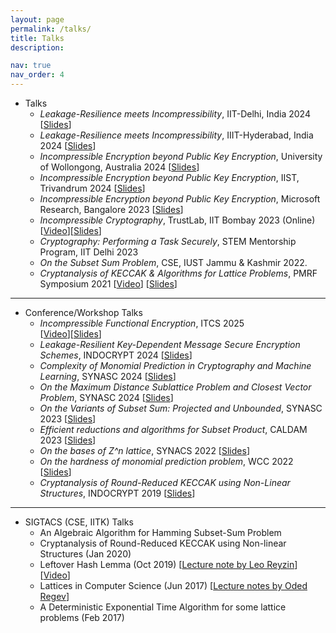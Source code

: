 ```yaml
---
layout: page
permalink: /talks/
title: Talks
description: 

nav: true
nav_order: 4
---
```


* Talks
    * _Leakage-Resilience meets Incompressibility_, IIT-Delhi, India 2024 [<a href='../assets/pdf/slides/'>Slides</a>]
    * _Leakage-Resilience meets Incompressibility_, IIIT-Hyderabad, India 2024 [<a href='../assets/pdf/slides/'>Slides</a>]
    * _Incompressible Encryption beyond Public Key Encryption_, University of Wollongong, Australia 2024 [<a href='../assets/pdf/slides/'>Slides</a>]
    * _Incompressible Encryption beyond Public Key Encryption_, IIST, Trivandrum 2024 [<a href='../assets/pdf/slides/'>Slides</a>]   
    * _Incompressible Encryption beyond Public Key Encryption_, Microsoft Research, Bangalore 2023 [<a href='../assets/pdf/slides/'>Slides</a>]  
    * _Incompressible Cryptography_, TrustLab, IIT Bombay 2023 (Online) [<a href='https://youtu.be/k2pbL3cd9f8?list=PLeHhvTGj_0A-1pM3KQEn5MwyvPG0lmb9d'>Video</a>][<a href='../assets/pdf/slides/'>Slides</a>]
    * _Cryptography: Performing a Task Securely_, STEM Mentorship Program, IIT Delhi 2023 	
    * _On the Subset Sum Problem_, CSE, IUST Jammu & Kashmir 2022.
    * _Cryptanalysis of KECCAK & Algorithms for Lattice Problems_, PMRF Symposium 2021 [<a href="https://youtu.be/5l_gCF5caNg">Video</a>] [<a href='../assets/pdf/slides/'>Slides</a>]


---

* Conference/Workshop Talks
    * _Incompressible Functional Encryption_, ITCS 2025 <br> [<a href='https://youtu.be/Kpc0q8SE3OA?list=PLeHhvTGj_0A90DKvYgkSKQwy4UAByJ6va'>Video</a>][<a href='../assets/pdf/slides/ITCS 2025.pdf'>Slides</a>]
    * _Leakage-Resilient Key-Dependent Message Secure Encryption Schemes_, INDOCRYPT 2024 [<a href='../assets/pdf/slides/INDOCRYPT 2024.pdf'>Slides</a>]
    * _Complexity of Monomial Prediction in Cryptography and Machine Learning_, SYNASC 2024 [<a href='../assets/pdf/slides/SYNASC 2024(1).pdf'>Slides</a>]
    * _On the Maximum Distance Sublattice Problem and Closest Vector Problem_, SYNASC 2024 [<a href='../assets/pdf/slides/'>Slides</a>]
    * _On the Variants of Subset Sum: Projected and Unbounded_, SYNASC 2023 [<a href='../assets/pdf/slides/SYNASC2023.pdf'>Slides</a>]
    * _Efficient reductions and algorithms for Subset Product_, CALDAM 2023 [<a href='../assets/pdf/slides/CALDAM2023.pdf'>Slides</a>]
    * _On the bases of Z^n lattice_, SYNACS 2022 [<a href='../assets/pdf/slides/SYNASC 2022.pdf'>Slides</a>]
    * _On the hardness of monomial prediction problem_, WCC 2022 [<a href='../assets/pdf/slides/WCC 2022.pdf'>Slides</a>]
    * _Cryptanalysis of Round-Reduced KECCAK using Non-Linear Structures_, INDOCRYPT 2019 [<a href='../assets/pdf/slides/INDOCRYPT_2019.pdf
'>Slides</a>]
---

* SIGTACS (CSE, IITK) Talks
    * An Algebraic Algorithm for Hamming Subset-Sum Problem
    * Cryptanalysis of Round-Reduced KECCAK using Non-linear Structures (Jan 2020) 
    * Leftover Hash Lemma (Oct 2019) [<a href='https://www.cs.bu.edu/~reyzin/teaching/s11cs937/notes-leo-1.pdf'>Lecture note by Leo Reyzin</a>][<a href='https://youtu.be/AsUUVQmp2Kc?list=PLeHhvTGj_0A-1pM3KQEn5MwyvPG0lmb9d'>Video</a>]
    * Lattices in Computer Science (Jun 2017) [<a href='https://cims.nyu.edu/~regev/teaching/lattices_fall_2009/'>Lecture notes by Oded Regev</a>]
    * A Deterministic Exponential Time Algorithm for some lattice problems (Feb 2017)
